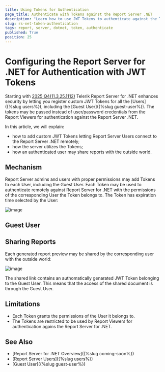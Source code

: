```yaml
---
title: Using Tokens for Authentication
page_title: Authenticate with Tokens against the Report Server .NET
description: "Learn how to use JWT Tokens to authenticate against the Telerik Report Server .NET instance."
slug: rs-net-token-authentication
tags: report, server, dotnet, token, authenticate
published: True
position: 25
---
```


# Configuring the Report Server for .NET for Authentication with JWT Tokens

Starting with [2025 Q4(11.3.25.1112)](https://www.telerik.com/support/whats-new/report-server/release-history/progress-telerik-report-server-2025-q4-11-3-25-1112) Telerik Report Server for .NET enhances security by letting you register custom JWT Tokens for all the [Users]({%slug users%}), including the [Guest User]({%slug guest-user%}). The tokens may be passed instead of user/password credentials from the Report Viewers for authentication against the Report Server .NET.

In this article, we will explain:
* how to add custom JWT Tokens letting Report Server Users connect to the Report Server .NET remotely;
* how the server utilizes the Tokens;
* how an authenticated user may share reports with the outside world.

## Mechanism

Report Server admins and users with proper permissions may add Tokens to each User, including the Guest User. Each Token may be used to authenticate remotely against Report Server for .NET with the permissions of the corresponding User the Token belongs to. The Token has expiration time selected by the User:

![image]()


## Guest User

## Sharing Reports

Each generated report preview may be shared by the corresponding user with the outside world:

![image]()

The shared link contains an authomatically genarated JWT Token belonging to the Guest User. This means that the access of the shared document is through the Guest User. 

## Limitations

* Each Token grants the permissions of the User it belongs to.
* The Tokens are restricted to be used by Report Viewers for authentication agains the Report Server for .NET.

## See Also

* [Report Server for .NET Overview]({%slug coming-soon%})
* [Report Server Users]({%slug users%})
* [Guest User]({%slug guest-user%})